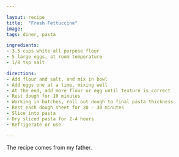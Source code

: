 ```yaml
---

layout: recipe
title:  "Fresh Fettuccine"
image: 
tags: diner, pasta

ingredients:
- 3.5 cups white all purpose flour
- 5 large eggs, at room temperature
- 1/8 tsp salt

directions:
- Add flour and salt, and mix in bowl
- Add eggs one at a time, mixing well
- At the end, add more flour or egg until texture is correct
- Rest dough for 10 minutes
- Working in batches, roll out dough to final pasta thickness
- Rest each dough sheet for 20 - 30 minutes
- Slice into pasta
- Dry sliced pasta for 2-4 hours
- Refrigerate or use

---
```


The recipe comes from my father.

